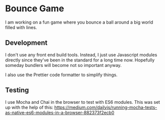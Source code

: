 # Bounce Game

I am working on a fun game where you bounce a ball around a big world filled
with lines.

## Development

I don't use any front end build tools. Instead, I just use Javascript modules
directly since they've been in the standard for a long time now. Hopefully
someday bundlers will become not so important anyway.

I also use the Prettier code formatter to simplify things.

## Testing

I use Mocha and Chai in the browser to test with ES6 modules. This was set up
with the help of this:
<https://medium.com/dailyjs/running-mocha-tests-as-native-es6-modules-in-a-browser-882373f2ecb0>
